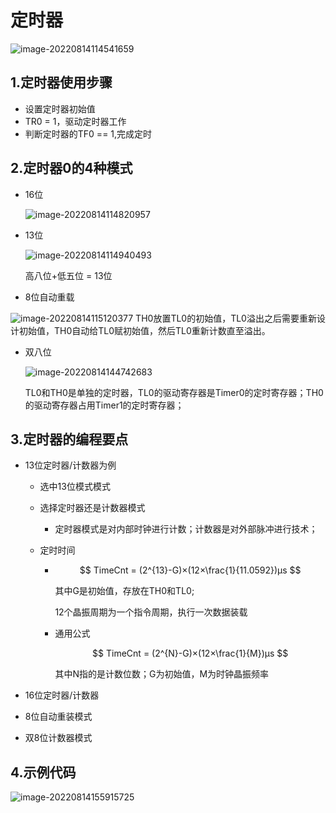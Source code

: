 # 定时器

![image-20220814114541659](https://pic-1304959529.cos.ap-guangzhou.myqcloud.com/DB/image-20220814114541659.png)

## 1.定时器使用步骤

- 设置定时器初始值
- TR0 = 1，驱动定时器工作
- 判断定时器的TF0 == 1,完成定时



## 2.定时器0的4种模式

- 16位

	![image-20220814114820957](https://pic-1304959529.cos.ap-guangzhou.myqcloud.com/DB/image-20220814114820957.png)

- 13位

	![image-20220814114940493](https://pic-1304959529.cos.ap-guangzhou.myqcloud.com/DB/image-20220814114940493.png)

	高八位+低五位 = 13位

-    8位自动重载

![image-20220814115120377](https://pic-1304959529.cos.ap-guangzhou.myqcloud.com/DB/image-20220814115120377.png)
	TH0放置TL0的初始值，TL0溢出之后需要重新设计初始值，TH0自动给TL0赋初始值，然后TL0重新计数直至溢出。

- 双八位

	![image-20220814144742683](https://pic-1304959529.cos.ap-guangzhou.myqcloud.com/DB/image-20220814144742683.png)

	
	
	
	
	TL0和TH0是单独的定时器，TL0的驱动寄存器是Timer0的定时寄存器；TH0的驱动寄存器占用Timer1的定时寄存器；



## 3.定时器的编程要点

- 13位定时器/计数器为例

  - 选中13位模式模式

  - 选择定时器还是计数器模式

  	- 定时器模式是对内部时钟进行计数；计数器是对外部脉冲进行技术；

  - 定时时间

  	

  	-  
  		$$
  		TimeCnt = (2^{13}-G)×(12×\frac{1}{11.0592})μs
  		$$
  		

  		 其中G是初始值，存放在TH0和TL0;

  		12个晶振周期为一个指令周期，执行一次数据装载

  	- 通用公式
  		
  		
  		$$
  		TimeCnt = (2^{N}-G)×(12×\frac{1}{M})μs
  		$$
  		
  		
  		其中N指的是计数位数；G为初始值，M为时钟晶振频率



- 16位定时器/计数器

- 8位自动重装模式

- 双8位计数器模式

## 4.示例代码

![image-20220814155915725](https://pic-1304959529.cos.ap-guangzhou.myqcloud.com/DB/image-20220814155915725.png)



